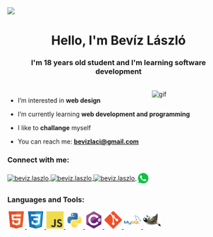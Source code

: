 <img src="https://lh3.googleusercontent.com/pw/AL9nZEWbkIAGT6wSy2xDqTWAKQ4DaByflhZZTkqKLTR6HVRPZJvi5YoK69VlHvsaxrN_44KHfe5WucGnH1547LW-5mVRbCks5GSH_p_yCEr7CCdC7nbqqjf6wBiNrAhWOd2SIFiG4X5BbOqpAyN8rt1OoUIakHz-dsR0WTrWajq88qYiyB4c1ijMkKxx0IYYPCOcdwoqBgI_l2lHON31s3pbJxTk9khkJd9CtXkUvWXVtq7373kf_TbueqfocCLemrJMBnQh3VANtihNhczfKx_r_fJ9467sPz0aoMZ3O0_ipLCQAZtDdq1sqhK5wgOou9MfZ-NliKxmiBCvxQwGsqP1Ti6rNjRwDd6Cx3d723aZ_RRaNl7aT_DHNUc01NrI0EWVtC9ch1x_lLXmXQhUiCN6QjeePOiaL_Tq-9GhwVxO93zX16Ox_AJ-4bQp7PVtKHao1OFt1l5x5jUPU3-TQ11-l7yW9FUud5MRJFoiIxGSMO-5XZ2LoIBtTp-vOO8Njo4VtHrukeLpYiOMkJDrZYgIM9TfJfjDKs3druzU9Jn_bbJSgyvIfFX_AEjpD7V8QhkaAEnRZjMUOMWdIA6B5Z-ZpuFjIF9LxNHXWH2_Jevb3o5-nA76E71SpdjWNT2kE4HNMRAVOhMmJttRpyNp8IrV00jfjiHzArlrzeMohSqQcw5IQd7y5alTAl2Zjeos23UzL4HwMrJlOA2e33BGLseFWuCQaglGE7ia7okkP8EzLpyf3Q6RDrZVSCi1Su64jM3sYw2H9c7UVOe8lDPbl0UhMCr-PEF_EqV4ZxqyEtgy9h_O18Mxrl6KhtnZlh7L83zDt1FKvHNnbQmWO7clNKMv9eDThIVLIe6Ma9ToOer4ehfXKcrb68A8zTn9iCOZlSpMJ3n21Ef_QL9IoFaj_Z9KJg=w1600-h312-no?authuser=0">

<h1 align="center">Hello, I'm Bevíz László</h1>
<h3 align="center">I'm 18 years old student and I'm learning software development</h3>

<br>


<img src="https://i.pinimg.com/originals/e4/26/70/e426702edf874b181aced1e2fa5c6cde.gif" alt="gif" align="right" width="35%">

- I’m interested in **web design**

- I’m currently learning **web development and programming**

- I like to **challange** myself

- You can reach me: **bevizlaci@gmail.com**

<h3 align="left">Connect with me:</h3>
<p align="left">
  <a href="https://fb.com/beviz.laszlo" target="blank">
    <img align="center" src="https://github.com/gilbarbara/logos/blob/master/logos/facebook.svg" alt="beviz.laszlo" height="30" width="40" />
  </a>
  <a href="https://twitter.com/BevizLaszlo" target="blank">
    <img align="center" src="https://raw.githubusercontent.com/rahuldkjain/github-profile-readme-generator/master/src/images/icons/Social/twitter.svg" alt="beviz.laszlo" height="30" width="40" />
  </a>
  <a href="https://m.me/beviz.laszlo" target="blank">
    <img align="center" src="https://github.com/gilbarbara/logos/blob/master/logos/messenger.svg" alt="beviz.laszlo" height="30" width="40" />
  </a>
  
  <a href="https://wa.me/421950706327" target="blank">
    <img align="center" src="https://github.com/appicons/Whatsapp/blob/master/icons/whatsapp_194x194.png" alt="beviz.laszlo" height="30" width="30" />
  </a>
</p>

<h3 align="left">Languages and Tools:</h3>
<p align="left">
  
  <a href="https://www.w3.org/html/" target="_blank" rel="noreferrer"> 
    <img src="https://github.com/devicons/devicon/blob/master/icons/html5/html5-original.svg" alt="html5" width="40" height="40"/> 
  </a> 
  <a href="https://www.w3schools.com/css/" target="_blank" rel="noreferrer">
    <img src="https://github.com/devicons/devicon/blob/master/icons/css3/css3-original.svg" alt="css3" width="40" height="40"/>
  </a>
  <a href="https://developer.mozilla.org/en-US/docs/Web/JavaScript" target="_blank" rel="noreferrer"> 
    <img src="https://raw.githubusercontent.com/devicons/devicon/master/icons/javascript/javascript-original.svg" alt="javascript" width="40" height="40"/> 
  </a>
  <a href="https://www.python.org" target="_blank" rel="noreferrer"> 
    <img src="https://github.com/devicons/devicon/blob/master/icons/python/python-original.svg" alt="python" width="40" height="40"/> 
  </a> 
  <a href="https://www.w3schools.com/cs/" target="_blank" rel="noreferrer">
    <img src="https://github.com/devicons/devicon/blob/master/icons/csharp/csharp-original.svg" alt="csharp" width="40" height="40"/>
  </a>
  <a href="https://git-scm.com/" target="_blank" rel="noreferrer">
    <img src="https://github.com/devicons/devicon/blob/master/icons/git/git-original.svg" alt="git" width="40" height="40"/> 
  </a> 
  <a href="https://www.mysql.com/" target="_blank" rel="noreferrer"> 
    <img src="https://raw.githubusercontent.com/devicons/devicon/master/icons/mysql/mysql-original-wordmark.svg" alt="mysql" width="40" height="40"/> 
  </a>
  <a href="https://www.gimp.org/" target="_blank" rel="noreferrer"> 
    <img src="https://github.com/devicons/devicon/blob/master/icons/gimp/gimp-original.svg" alt="gimp" width="40" height="40"/> 
  </a>
  
</p>

<p>
  <!--
<img align="center" src="https://github-readme-stats.vercel.app/api/top-langs?username=bevizlaszlo&show_icons=true&title_color=26a641&text_color=ffffff&bg_color=0d1117&hide_border=true&locale=en&layout=compact" alt="bevizlaszlo" />
-->
</p>
